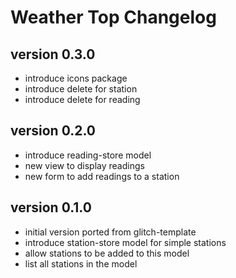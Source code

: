 # Weather Top Changelog

## version 0.3.0

- introduce icons package
- introduce delete for station
- introduce delete for reading

## version 0.2.0

- introduce reading-store model
- new view to display readings
- new form to add readings to a station

## version 0.1.0

- initial version ported from glitch-template
- introduce station-store model for simple stations
- allow stations to be added to this model
- list all stations in the model
